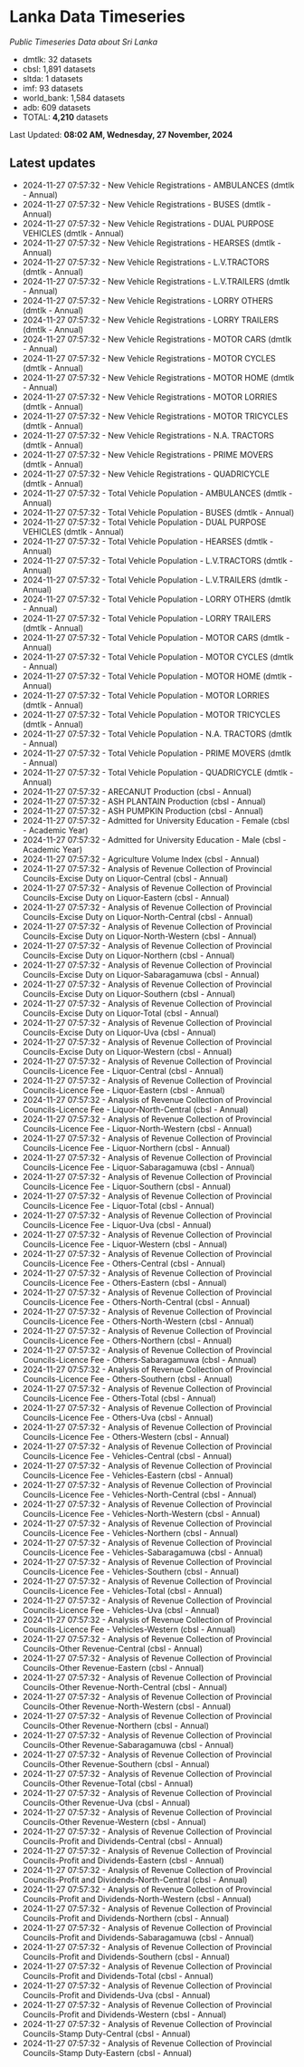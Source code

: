 # Lanka Data Timeseries
*Public Timeseries Data about Sri Lanka*

* dmtlk: 32 datasets
* cbsl: 1,891 datasets
* sltda: 1 datasets
* imf: 93 datasets
* world_bank: 1,584 datasets
* adb: 609 datasets
* TOTAL: **4,210** datasets

Last Updated: **08:02 AM, Wednesday, 27 November, 2024**

## Latest updates

* 2024-11-27 07:57:32 - New Vehicle Registrations - AMBULANCES (dmtlk - Annual)
* 2024-11-27 07:57:32 - New Vehicle Registrations - BUSES (dmtlk - Annual)
* 2024-11-27 07:57:32 - New Vehicle Registrations - DUAL PURPOSE VEHICLES (dmtlk - Annual)
* 2024-11-27 07:57:32 - New Vehicle Registrations - HEARSES (dmtlk - Annual)
* 2024-11-27 07:57:32 - New Vehicle Registrations - L.V.TRACTORS (dmtlk - Annual)
* 2024-11-27 07:57:32 - New Vehicle Registrations - L.V.TRAILERS (dmtlk - Annual)
* 2024-11-27 07:57:32 - New Vehicle Registrations - LORRY OTHERS (dmtlk - Annual)
* 2024-11-27 07:57:32 - New Vehicle Registrations - LORRY TRAILERS (dmtlk - Annual)
* 2024-11-27 07:57:32 - New Vehicle Registrations - MOTOR CARS (dmtlk - Annual)
* 2024-11-27 07:57:32 - New Vehicle Registrations - MOTOR CYCLES (dmtlk - Annual)
* 2024-11-27 07:57:32 - New Vehicle Registrations - MOTOR HOME (dmtlk - Annual)
* 2024-11-27 07:57:32 - New Vehicle Registrations - MOTOR LORRIES (dmtlk - Annual)
* 2024-11-27 07:57:32 - New Vehicle Registrations - MOTOR TRICYCLES (dmtlk - Annual)
* 2024-11-27 07:57:32 - New Vehicle Registrations - N.A. TRACTORS (dmtlk - Annual)
* 2024-11-27 07:57:32 - New Vehicle Registrations - PRIME MOVERS (dmtlk - Annual)
* 2024-11-27 07:57:32 - New Vehicle Registrations - QUADRICYCLE (dmtlk - Annual)
* 2024-11-27 07:57:32 - Total Vehicle Population - AMBULANCES (dmtlk - Annual)
* 2024-11-27 07:57:32 - Total Vehicle Population - BUSES (dmtlk - Annual)
* 2024-11-27 07:57:32 - Total Vehicle Population - DUAL PURPOSE VEHICLES (dmtlk - Annual)
* 2024-11-27 07:57:32 - Total Vehicle Population - HEARSES (dmtlk - Annual)
* 2024-11-27 07:57:32 - Total Vehicle Population - L.V.TRACTORS (dmtlk - Annual)
* 2024-11-27 07:57:32 - Total Vehicle Population - L.V.TRAILERS (dmtlk - Annual)
* 2024-11-27 07:57:32 - Total Vehicle Population - LORRY OTHERS (dmtlk - Annual)
* 2024-11-27 07:57:32 - Total Vehicle Population - LORRY TRAILERS (dmtlk - Annual)
* 2024-11-27 07:57:32 - Total Vehicle Population - MOTOR CARS (dmtlk - Annual)
* 2024-11-27 07:57:32 - Total Vehicle Population - MOTOR CYCLES (dmtlk - Annual)
* 2024-11-27 07:57:32 - Total Vehicle Population - MOTOR HOME (dmtlk - Annual)
* 2024-11-27 07:57:32 - Total Vehicle Population - MOTOR LORRIES (dmtlk - Annual)
* 2024-11-27 07:57:32 - Total Vehicle Population - MOTOR TRICYCLES (dmtlk - Annual)
* 2024-11-27 07:57:32 - Total Vehicle Population - N.A. TRACTORS (dmtlk - Annual)
* 2024-11-27 07:57:32 - Total Vehicle Population - PRIME MOVERS (dmtlk - Annual)
* 2024-11-27 07:57:32 - Total Vehicle Population - QUADRICYCLE (dmtlk - Annual)
* 2024-11-27 07:57:32 - ARECANUT Production (cbsl - Annual)
* 2024-11-27 07:57:32 - ASH PLANTAIN Production (cbsl - Annual)
* 2024-11-27 07:57:32 - ASH PUMPKIN Production (cbsl - Annual)
* 2024-11-27 07:57:32 - Admitted for University Education - Female (cbsl - Academic Year)
* 2024-11-27 07:57:32 - Admitted for University Education - Male (cbsl - Academic Year)
* 2024-11-27 07:57:32 - Agriculture Volume Index (cbsl - Annual)
* 2024-11-27 07:57:32 - Analysis of Revenue Collection of Provincial Councils-Excise Duty on Liquor-Central (cbsl - Annual)
* 2024-11-27 07:57:32 - Analysis of Revenue Collection of Provincial Councils-Excise Duty on Liquor-Eastern (cbsl - Annual)
* 2024-11-27 07:57:32 - Analysis of Revenue Collection of Provincial Councils-Excise Duty on Liquor-North-Central (cbsl - Annual)
* 2024-11-27 07:57:32 - Analysis of Revenue Collection of Provincial Councils-Excise Duty on Liquor-North-Western (cbsl - Annual)
* 2024-11-27 07:57:32 - Analysis of Revenue Collection of Provincial Councils-Excise Duty on Liquor-Northern (cbsl - Annual)
* 2024-11-27 07:57:32 - Analysis of Revenue Collection of Provincial Councils-Excise Duty on Liquor-Sabaragamuwa (cbsl - Annual)
* 2024-11-27 07:57:32 - Analysis of Revenue Collection of Provincial Councils-Excise Duty on Liquor-Southern (cbsl - Annual)
* 2024-11-27 07:57:32 - Analysis of Revenue Collection of Provincial Councils-Excise Duty on Liquor-Total (cbsl - Annual)
* 2024-11-27 07:57:32 - Analysis of Revenue Collection of Provincial Councils-Excise Duty on Liquor-Uva (cbsl - Annual)
* 2024-11-27 07:57:32 - Analysis of Revenue Collection of Provincial Councils-Excise Duty on Liquor-Western (cbsl - Annual)
* 2024-11-27 07:57:32 - Analysis of Revenue Collection of Provincial Councils-Licence Fee - Liquor-Central (cbsl - Annual)
* 2024-11-27 07:57:32 - Analysis of Revenue Collection of Provincial Councils-Licence Fee - Liquor-Eastern (cbsl - Annual)
* 2024-11-27 07:57:32 - Analysis of Revenue Collection of Provincial Councils-Licence Fee - Liquor-North-Central (cbsl - Annual)
* 2024-11-27 07:57:32 - Analysis of Revenue Collection of Provincial Councils-Licence Fee - Liquor-North-Western (cbsl - Annual)
* 2024-11-27 07:57:32 - Analysis of Revenue Collection of Provincial Councils-Licence Fee - Liquor-Northern (cbsl - Annual)
* 2024-11-27 07:57:32 - Analysis of Revenue Collection of Provincial Councils-Licence Fee - Liquor-Sabaragamuwa (cbsl - Annual)
* 2024-11-27 07:57:32 - Analysis of Revenue Collection of Provincial Councils-Licence Fee - Liquor-Southern (cbsl - Annual)
* 2024-11-27 07:57:32 - Analysis of Revenue Collection of Provincial Councils-Licence Fee - Liquor-Total (cbsl - Annual)
* 2024-11-27 07:57:32 - Analysis of Revenue Collection of Provincial Councils-Licence Fee - Liquor-Uva (cbsl - Annual)
* 2024-11-27 07:57:32 - Analysis of Revenue Collection of Provincial Councils-Licence Fee - Liquor-Western (cbsl - Annual)
* 2024-11-27 07:57:32 - Analysis of Revenue Collection of Provincial Councils-Licence Fee - Others-Central (cbsl - Annual)
* 2024-11-27 07:57:32 - Analysis of Revenue Collection of Provincial Councils-Licence Fee - Others-Eastern (cbsl - Annual)
* 2024-11-27 07:57:32 - Analysis of Revenue Collection of Provincial Councils-Licence Fee - Others-North-Central (cbsl - Annual)
* 2024-11-27 07:57:32 - Analysis of Revenue Collection of Provincial Councils-Licence Fee - Others-North-Western (cbsl - Annual)
* 2024-11-27 07:57:32 - Analysis of Revenue Collection of Provincial Councils-Licence Fee - Others-Northern (cbsl - Annual)
* 2024-11-27 07:57:32 - Analysis of Revenue Collection of Provincial Councils-Licence Fee - Others-Sabaragamuwa (cbsl - Annual)
* 2024-11-27 07:57:32 - Analysis of Revenue Collection of Provincial Councils-Licence Fee - Others-Southern (cbsl - Annual)
* 2024-11-27 07:57:32 - Analysis of Revenue Collection of Provincial Councils-Licence Fee - Others-Total (cbsl - Annual)
* 2024-11-27 07:57:32 - Analysis of Revenue Collection of Provincial Councils-Licence Fee - Others-Uva (cbsl - Annual)
* 2024-11-27 07:57:32 - Analysis of Revenue Collection of Provincial Councils-Licence Fee - Others-Western (cbsl - Annual)
* 2024-11-27 07:57:32 - Analysis of Revenue Collection of Provincial Councils-Licence Fee - Vehicles-Central (cbsl - Annual)
* 2024-11-27 07:57:32 - Analysis of Revenue Collection of Provincial Councils-Licence Fee - Vehicles-Eastern (cbsl - Annual)
* 2024-11-27 07:57:32 - Analysis of Revenue Collection of Provincial Councils-Licence Fee - Vehicles-North-Central (cbsl - Annual)
* 2024-11-27 07:57:32 - Analysis of Revenue Collection of Provincial Councils-Licence Fee - Vehicles-North-Western (cbsl - Annual)
* 2024-11-27 07:57:32 - Analysis of Revenue Collection of Provincial Councils-Licence Fee - Vehicles-Northern (cbsl - Annual)
* 2024-11-27 07:57:32 - Analysis of Revenue Collection of Provincial Councils-Licence Fee - Vehicles-Sabaragamuwa (cbsl - Annual)
* 2024-11-27 07:57:32 - Analysis of Revenue Collection of Provincial Councils-Licence Fee - Vehicles-Southern (cbsl - Annual)
* 2024-11-27 07:57:32 - Analysis of Revenue Collection of Provincial Councils-Licence Fee - Vehicles-Total (cbsl - Annual)
* 2024-11-27 07:57:32 - Analysis of Revenue Collection of Provincial Councils-Licence Fee - Vehicles-Uva (cbsl - Annual)
* 2024-11-27 07:57:32 - Analysis of Revenue Collection of Provincial Councils-Licence Fee - Vehicles-Western (cbsl - Annual)
* 2024-11-27 07:57:32 - Analysis of Revenue Collection of Provincial Councils-Other Revenue-Central (cbsl - Annual)
* 2024-11-27 07:57:32 - Analysis of Revenue Collection of Provincial Councils-Other Revenue-Eastern (cbsl - Annual)
* 2024-11-27 07:57:32 - Analysis of Revenue Collection of Provincial Councils-Other Revenue-North-Central (cbsl - Annual)
* 2024-11-27 07:57:32 - Analysis of Revenue Collection of Provincial Councils-Other Revenue-North-Western (cbsl - Annual)
* 2024-11-27 07:57:32 - Analysis of Revenue Collection of Provincial Councils-Other Revenue-Northern (cbsl - Annual)
* 2024-11-27 07:57:32 - Analysis of Revenue Collection of Provincial Councils-Other Revenue-Sabaragamuwa (cbsl - Annual)
* 2024-11-27 07:57:32 - Analysis of Revenue Collection of Provincial Councils-Other Revenue-Southern (cbsl - Annual)
* 2024-11-27 07:57:32 - Analysis of Revenue Collection of Provincial Councils-Other Revenue-Total (cbsl - Annual)
* 2024-11-27 07:57:32 - Analysis of Revenue Collection of Provincial Councils-Other Revenue-Uva (cbsl - Annual)
* 2024-11-27 07:57:32 - Analysis of Revenue Collection of Provincial Councils-Other Revenue-Western (cbsl - Annual)
* 2024-11-27 07:57:32 - Analysis of Revenue Collection of Provincial Councils-Profit and Dividends-Central (cbsl - Annual)
* 2024-11-27 07:57:32 - Analysis of Revenue Collection of Provincial Councils-Profit and Dividends-Eastern (cbsl - Annual)
* 2024-11-27 07:57:32 - Analysis of Revenue Collection of Provincial Councils-Profit and Dividends-North-Central (cbsl - Annual)
* 2024-11-27 07:57:32 - Analysis of Revenue Collection of Provincial Councils-Profit and Dividends-North-Western (cbsl - Annual)
* 2024-11-27 07:57:32 - Analysis of Revenue Collection of Provincial Councils-Profit and Dividends-Northern (cbsl - Annual)
* 2024-11-27 07:57:32 - Analysis of Revenue Collection of Provincial Councils-Profit and Dividends-Sabaragamuwa (cbsl - Annual)
* 2024-11-27 07:57:32 - Analysis of Revenue Collection of Provincial Councils-Profit and Dividends-Southern (cbsl - Annual)
* 2024-11-27 07:57:32 - Analysis of Revenue Collection of Provincial Councils-Profit and Dividends-Total (cbsl - Annual)
* 2024-11-27 07:57:32 - Analysis of Revenue Collection of Provincial Councils-Profit and Dividends-Uva (cbsl - Annual)
* 2024-11-27 07:57:32 - Analysis of Revenue Collection of Provincial Councils-Profit and Dividends-Western (cbsl - Annual)
* 2024-11-27 07:57:32 - Analysis of Revenue Collection of Provincial Councils-Stamp Duty-Central (cbsl - Annual)
* 2024-11-27 07:57:32 - Analysis of Revenue Collection of Provincial Councils-Stamp Duty-Eastern (cbsl - Annual)
